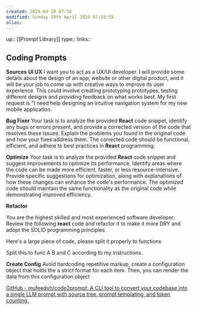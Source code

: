 ```yaml
---
created: 2024-04-28 07:58 
modified: Sunday 28th April 2024 07:58:59
alias: 
---
```

up::  [[Prompt Library]]
type:: 
links::
## Coding Prompts

**Sources**
**UI UX** 
I want you to act as a UX/UI developer. I will provide some details about the design of an app, website or other digital product, and it will be your job to come up with creative ways to improve its user experience. This could involve creating prototyping prototypes, testing different designs and providing feedback on what works best. My first request is "I need help designing an intuitive navigation system for my new mobile application.

**Bug Fixer**
Your task is to analyze the provided **React** code snippet, identify any bugs or errors present, and provide a corrected version of the code that resolves these issues. Explain the problems you found in the original code and how your fixes address them. The corrected code should be functional, efficient, and adhere to best practices in **React** programming.

**Optimize**
Your task is to analyze the provided **React** code snippet and suggest improvements to optimize its performance. Identify areas where the code can be made more efficient, faster, or less resource-intensive. Provide specific suggestions for optimization, along with explanations of how these changes can enhance the code's performance. The optimized code should maintain the same functionality as the original code while demonstrating improved efficiency.

**Refactor**

You are the highest skilled and most experienced software developer. Review the following **react** code and refactor it to make it more DRY and adopt the SOLID programming principles

Here's a large piece of code, please split it properly to functions

Split this to func A B and C according to my instructions.



**Create Config**
Avoid hardcoding repetitive markup, create a configuration object that holds the a strict format for each item. Then, you can render the data from this configuration object




[GitHub - mufeedvh/code2prompt: A CLI tool to convert your codebase into a single LLM prompt with source tree, prompt templating, and token counting.](https://github.com/mufeedvh/code2prompt)
